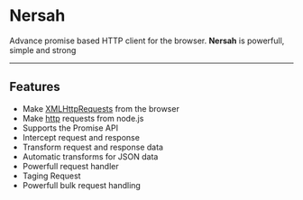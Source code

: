 Nersah
===================
Advance promise based HTTP client for the browser.
**Nersah** is powerfull, simple and strong


----------
## Features

- Make [XMLHttpRequests](https://developer.mozilla.org/en-US/docs/Web/API/XMLHttpRequest) from the browser
- Make [http](http://nodejs.org/api/http.html) requests from node.js
- Supports the Promise API
- Intercept request and response
- Transform request and response data
- Automatic transforms for JSON data
- Powerfull request handler
- Taging Request
- Powerfull bulk request handling
